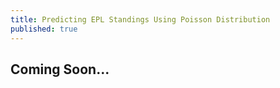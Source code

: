 ```yaml
---
title: Predicting EPL Standings Using Poisson Distribution
published: true
---
```


## Coming Soon...